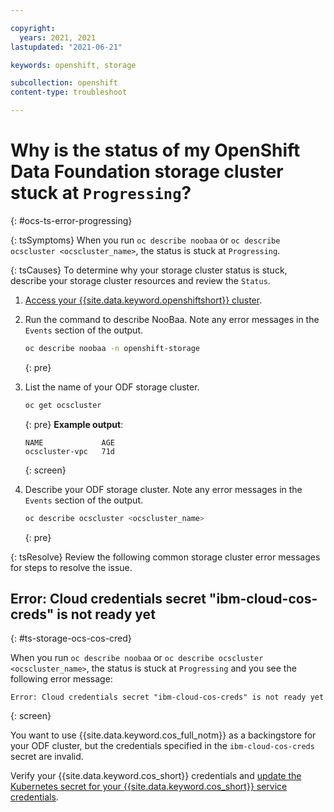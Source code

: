 ```yaml
---

copyright:
  years: 2021, 2021
lastupdated: "2021-06-21"

keywords: openshift, storage

subcollection: openshift
content-type: troubleshoot

---
```


# Why is the status of my OpenShift Data Foundation storage cluster stuck at `Progressing`?
{: #ocs-ts-error-progressing}

{: tsSymptoms}
When you run `oc describe noobaa` or `oc describe ocscluster <ocscluster_name>`, the status is stuck at `Progressing`. 

{: tsCauses}
To determine why your storage cluster status is stuck, describe your storage cluster resources and review the `Status`.

1. [Access your {{site.data.keyword.openshiftshort}} cluster](/docs/openshift?topic=openshift-access_cluster).

2. Run the command to describe NooBaa. Note any error messages in the `Events` section of the output.
   ```sh 
   oc describe noobaa -n openshift-storage
   ```
   {: pre}

3. List the name of your ODF storage cluster.
   ```sh
   oc get ocscluster
   ```
   {: pre}
   **Example output**:
   ```
   NAME             AGE
   ocscluster-vpc   71d
   ```
   {: screen}

4. Describe your ODF storage cluster. Note any error messages in the `Events` section of the output.
   ```sh 
   oc describe ocscluster <ocscluster_name>
   ```
   {: pre}

{: tsResolve}
Review the following common storage cluster error messages for steps to resolve the issue.




## Error: Cloud credentials secret "ibm-cloud-cos-creds" is not ready yet
{: #ts-storage-ocs-cos-cred}

When you run `oc describe noobaa` or `oc describe ocscluster <ocscluster_name>`, the status is stuck at `Progressing` and you see the following error message:
   ```
   Error: Cloud credentials secret "ibm-cloud-cos-creds" is not ready yet
   ```
   {: screen}

You want to use {{site.data.keyword.cos_full_notm}} as a backingstore for your ODF cluster, but the credentials specified in the `ibm-cloud-cos-creds` secret are invalid. 

Verify your {{site.data.keyword.cos_short}} credentials and [update the Kubernetes secret for your {{site.data.keyword.cos_short}} service credentials](/docs/openshift?topic=openshift-object_storage#create_cos_secret).

